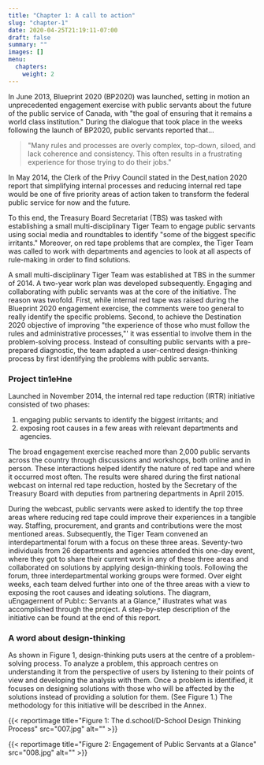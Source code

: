 ```yaml
---
title: "Chapter 1: A call to action"
slug: "chapter-1"
date: 2020-04-25T21:19:11-07:00
draft: false
summary: ""
images: []
menu:
  chapters:
    weight: 2
---
```


In June 2013, Blueprint 2020 (BP2020) was launched, setting in motion an unprecedented engagement exercise with public servants about the future of the public service of Canada, with "the goal of ensuring that it remains a world class institution." During the dialogue that took place in the weeks following the launch of BP2020, public servants reported that...

> "Many rules and processes are overly complex, top-down, siloed, and lack coherence and consistency. This often results in a frustrating experience for those trying to do their jobs."

In May 2014, the Clerk of the Privy Council stated in the Dest,nation 2020 report that simplifying internal processes and reducing internal red tape would be one of five priority areas of action taken to transform the federal public service for now and the future.

To this end, the Treasury Board Secretariat (TBS) was tasked with establishing a small multi-disciplinary Tiger Team to engage public servants using social media and roundtables to identify "some of the biggest specific irritants." Moreover, on red tape problems that are complex, the Tiger Team was called to work with departments and agencies to look at all aspects of rule-making in order to find solutions.

A small multi-disciplinary Tiger Team was established at TBS in the summer of 2014. A two-year work plan was developed subsequently. Engaging and collaborating with public servants was at the core of the initiative. The reason was twofold. First, while internal red tape was raised during the Blueprint 2020 engagement exercise, the comments were too general to really identify the specific problems. Second, to achieve the Destination 2020 objective of improving "the experience of those who must follow the rules and administrative processes,"' it was essential to involve them in the problem-solving process. Instead of consulting public servants with a pre-prepared diagnostic, the team adapted a user-centred design-thinking process by first identifying the problems with public servants.

### Project tin1eHne

Launched in November 2014, the internal red tape reduction (IRTR) initiative consisted of two phases:

1. engaging public servants to identify the biggest irritants; and 
2. exposing root causes in a few areas with relevant departments and agencies. 

The broad engagement exercise reached more than 2,000 public servants across the country through discussions and workshops, both online and in person. These interactions helped identify the nature of red tape and where it occurred most often. The results were shared during the first national webcast on internal red tape reduction, hosted by the Secretary of the Treasury Board with deputies from partnering departments in April 2015.

During the webcast, public servants were asked to identify the top three areas where reducing red tape could improve their experiences in a tangible way. Staffing, procurement, and grants and contributions were the most mentioned areas. Subsequently, the Tiger Team convened an interdepartmental forum with a focus on these three areas. Seventy-two individuals from 26 departments and agencies attended this one-day event, where they got to share their current work in any of these three areas and collaborated on solutions by applying design-thinking tools. Following the forum, three interdepartmental working groups were formed. Over eight weeks, each team delved further into one of
the three areas with a view to exposing the root causes and ideating  solutions.  The  diagram,  uEngagernent of Publ:c: Servants at a Glance," illustrates what was accomplished through the project. A step-by-step description of the initiative can be found at the end of this report.

### A word about design-thinking

As shown in Figure 1, design-thinking puts users at the centre of a problem-solving process. To analyze a problem, this approach centres on understanding it from the perspective of users by listening to their points of view and developing the analysis with them. Once a problem is identified, it focuses on designing solutions with those who will be affected by the solutions instead of providing a solution for them. (See Figure 1.) The methodology for this initiative will be described in the Annex.

{{< reportimage title="Figure 1: The d.school/D-School Design Thinking Process" src="007.jpg" alt="" >}}

{{< reportimage title="Figure 2: Engagement of Public Servants at a Glance" src="008.jpg" alt="" >}}
